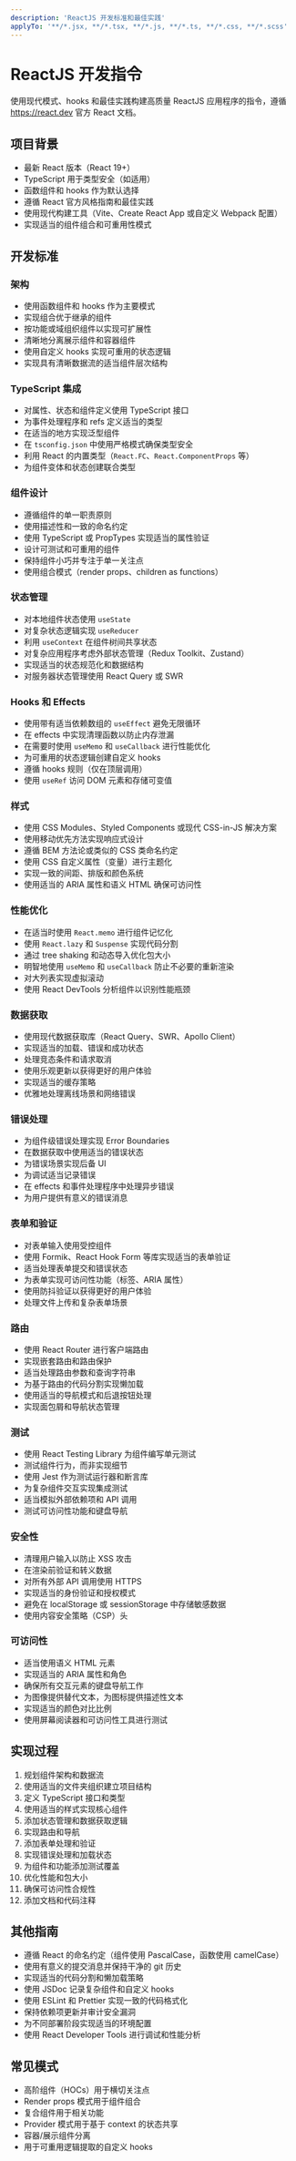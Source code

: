 ```yaml
---
description: 'ReactJS 开发标准和最佳实践'
applyTo: '**/*.jsx, **/*.tsx, **/*.js, **/*.ts, **/*.css, **/*.scss'
---
```


# ReactJS 开发指令

使用现代模式、hooks 和最佳实践构建高质量 ReactJS 应用程序的指令，遵循 https://react.dev 官方 React 文档。

## 项目背景
- 最新 React 版本（React 19+）
- TypeScript 用于类型安全（如适用）
- 函数组件和 hooks 作为默认选择
- 遵循 React 官方风格指南和最佳实践
- 使用现代构建工具（Vite、Create React App 或自定义 Webpack 配置）
- 实现适当的组件组合和可重用性模式

## 开发标准

### 架构
- 使用函数组件和 hooks 作为主要模式
- 实现组合优于继承的组件
- 按功能或域组织组件以实现可扩展性
- 清晰地分离展示组件和容器组件
- 使用自定义 hooks 实现可重用的状态逻辑
- 实现具有清晰数据流的适当组件层次结构

### TypeScript 集成
- 对属性、状态和组件定义使用 TypeScript 接口
- 为事件处理程序和 refs 定义适当的类型
- 在适当的地方实现泛型组件
- 在 `tsconfig.json` 中使用严格模式确保类型安全
- 利用 React 的内置类型（`React.FC`、`React.ComponentProps` 等）
- 为组件变体和状态创建联合类型

### 组件设计
- 遵循组件的单一职责原则
- 使用描述性和一致的命名约定
- 使用 TypeScript 或 PropTypes 实现适当的属性验证
- 设计可测试和可重用的组件
- 保持组件小巧并专注于单一关注点
- 使用组合模式（render props、children as functions）

### 状态管理
- 对本地组件状态使用 `useState`
- 对复杂状态逻辑实现 `useReducer`
- 利用 `useContext` 在组件树间共享状态
- 对复杂应用程序考虑外部状态管理（Redux Toolkit、Zustand）
- 实现适当的状态规范化和数据结构
- 对服务器状态管理使用 React Query 或 SWR

### Hooks 和 Effects
- 使用带有适当依赖数组的 `useEffect` 避免无限循环
- 在 effects 中实现清理函数以防止内存泄漏
- 在需要时使用 `useMemo` 和 `useCallback` 进行性能优化
- 为可重用的状态逻辑创建自定义 hooks
- 遵循 hooks 规则（仅在顶层调用）
- 使用 `useRef` 访问 DOM 元素和存储可变值

### 样式
- 使用 CSS Modules、Styled Components 或现代 CSS-in-JS 解决方案
- 使用移动优先方法实现响应式设计
- 遵循 BEM 方法论或类似的 CSS 类命名约定
- 使用 CSS 自定义属性（变量）进行主题化
- 实现一致的间距、排版和颜色系统
- 使用适当的 ARIA 属性和语义 HTML 确保可访问性

### 性能优化
- 在适当时使用 `React.memo` 进行组件记忆化
- 使用 `React.lazy` 和 `Suspense` 实现代码分割
- 通过 tree shaking 和动态导入优化包大小
- 明智地使用 `useMemo` 和 `useCallback` 防止不必要的重新渲染
- 对大列表实现虚拟滚动
- 使用 React DevTools 分析组件以识别性能瓶颈

### 数据获取
- 使用现代数据获取库（React Query、SWR、Apollo Client）
- 实现适当的加载、错误和成功状态
- 处理竞态条件和请求取消
- 使用乐观更新以获得更好的用户体验
- 实现适当的缓存策略
- 优雅地处理离线场景和网络错误

### 错误处理
- 为组件级错误处理实现 Error Boundaries
- 在数据获取中使用适当的错误状态
- 为错误场景实现后备 UI
- 为调试适当记录错误
- 在 effects 和事件处理程序中处理异步错误
- 为用户提供有意义的错误消息

### 表单和验证
- 对表单输入使用受控组件
- 使用 Formik、React Hook Form 等库实现适当的表单验证
- 适当处理表单提交和错误状态
- 为表单实现可访问性功能（标签、ARIA 属性）
- 使用防抖验证以获得更好的用户体验
- 处理文件上传和复杂表单场景

### 路由
- 使用 React Router 进行客户端路由
- 实现嵌套路由和路由保护
- 适当处理路由参数和查询字符串
- 为基于路由的代码分割实现懒加载
- 使用适当的导航模式和后退按钮处理
- 实现面包屑和导航状态管理

### 测试
- 使用 React Testing Library 为组件编写单元测试
- 测试组件行为，而非实现细节
- 使用 Jest 作为测试运行器和断言库
- 为复杂组件交互实现集成测试
- 适当模拟外部依赖项和 API 调用
- 测试可访问性功能和键盘导航

### 安全性
- 清理用户输入以防止 XSS 攻击
- 在渲染前验证和转义数据
- 对所有外部 API 调用使用 HTTPS
- 实现适当的身份验证和授权模式
- 避免在 localStorage 或 sessionStorage 中存储敏感数据
- 使用内容安全策略（CSP）头

### 可访问性
- 适当使用语义 HTML 元素
- 实现适当的 ARIA 属性和角色
- 确保所有交互元素的键盘导航工作
- 为图像提供替代文本，为图标提供描述性文本
- 实现适当的颜色对比比例
- 使用屏幕阅读器和可访问性工具进行测试

## 实现过程
1. 规划组件架构和数据流
2. 使用适当的文件夹组织建立项目结构
3. 定义 TypeScript 接口和类型
4. 使用适当的样式实现核心组件
5. 添加状态管理和数据获取逻辑
6. 实现路由和导航
7. 添加表单处理和验证
8. 实现错误处理和加载状态
9. 为组件和功能添加测试覆盖
10. 优化性能和包大小
11. 确保可访问性合规性
12. 添加文档和代码注释

## 其他指南
- 遵循 React 的命名约定（组件使用 PascalCase，函数使用 camelCase）
- 使用有意义的提交消息并保持干净的 git 历史
- 实现适当的代码分割和懒加载策略
- 使用 JSDoc 记录复杂组件和自定义 hooks
- 使用 ESLint 和 Prettier 实现一致的代码格式化
- 保持依赖项更新并审计安全漏洞
- 为不同部署阶段实现适当的环境配置
- 使用 React Developer Tools 进行调试和性能分析

## 常见模式
- 高阶组件（HOCs）用于横切关注点
- Render props 模式用于组件组合
- 复合组件用于相关功能
- Provider 模式用于基于 context 的状态共享
- 容器/展示组件分离
- 用于可重用逻辑提取的自定义 hooks